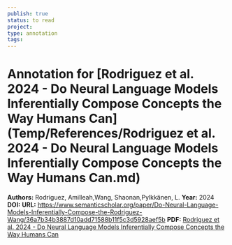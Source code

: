 ```yaml
---
publish: true
status: to read
project:
type: annotation
tags:
---
```

# Annotation for [Rodriguez et al. 2024 - Do Neural Language Models Inferentially Compose Concepts the Way Humans Can](Temp/References/Rodriguez et al. 2024 - Do Neural Language Models Inferentially Compose Concepts the Way Humans Can.md)

**Authors:** Rodriguez, Amilleah,Wang, Shaonan,Pylkkänen, L.
**Year:** 2024
**DOI:** 
**URL:** https://www.semanticscholar.org/paper/Do-Neural-Language-Models-Inferentially-Compose-the-Rodriguez-Wang/36a7b34b3887d10add71588b11f5c3d5928aef5b
**PDF:** [Rodriguez et al. 2024 - Do Neural Language Models Inferentially Compose Concepts the Way Humans Can](Papers/PDFs/Rodriguez%20et%20al.%202024%20-%20Do%20Neural%20Language%20Models%20Inferentially%20Compose%20Concepts%20the%20Way%20Humans%20Can.pdf)

